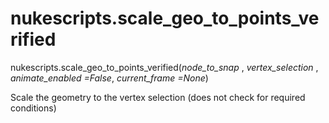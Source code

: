 # nukescripts.scale_geo_to_points_verified
nukescripts.scale_geo_to_points_verified(_node_to_snap_ , _vertex_selection_ , _animate_enabled =False_, _current_frame =None_)

Scale the geometry to the vertex selection (does not check for required conditions)